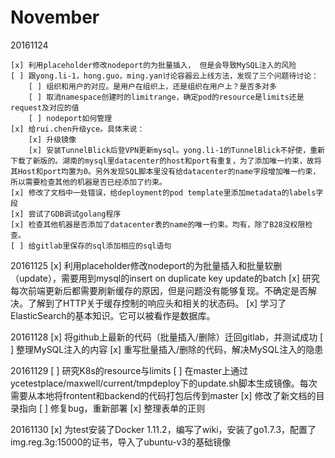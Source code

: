 November
=========
20161124

    [x] 利用placeholder修改nodeport的为批量插入， 但是会导致MySQL注入的风险
    [ ] 跟yong.li-1，hong.guo，ming.yan讨论容器云上线方法，发现了三个问题待讨论：
        [ ] 组织和用户的对应。是用户在组织上，还是组织在用户上？是否多对多
        [ ] 取消namespace创建时的limitrange，确定pod的resource是limits还是request及对应的值
        [ ] nodeport如何管理
    [x] 给rui.chen升级yce。具体来说：
        [x] 升级镜像
        [x] 安装TunnelBlick后登VPN更新mysql。yong.li-1的TunnelBlick不好使，重新下载了新版的。湖南的mysql里datacenter的host和port有重复，为了添加唯一约束，故将其Host和port均置为0。另外发现SQL脚本里没有给datacenter的name字段增加唯一约束，所以需要检查其他的机器是否已经添加了约束。
    [x] 修改了文档中一处错误，给deployment的pod template里添加metadata的labels字段 
    [x] 尝试了GDB调试golang程序
    [x] 检查其他机器是否添加了datacenter表的name的唯一约束。均有，除了B28没权限检查。
    [ ] 给gitlab里保存的sql添加相应的sql语句

20161125
    [x] 利用placeholder修改nodeport的为批量插入和批量软删（update），需要用到mysql的insert on duplicate key update的batch
    [x] 研究每次前端更新后都需要刷新缓存的原因，但是问题没有能够复现。不确定是否解决。了解到了HTTP关于缓存控制的响应头和相关的状态码。
    [x] 学习了ElasticSearch的基本知识。它可以被看作是数据库。

20161128
    [x] 将github上最新的代码（批量插入/删除）迁回gitlab，并测试成功
    [ ] 整理MySQL注入的内容
    [x] 重写批量插入/删除的代码，解决MySQL注入的隐患

20161129
    [ ] 研究K8s的resource与limits
    [ ] 在master上通过ycetestplace/maxwell/current/tmpdeploy下的update.sh脚本生成镜像。每次需要从本地将frontent和backend的代码打包后传到master
    [x] 修改了新文档的目录指向
    [ ] 修复bug，重新部署
    [x] 整理表单的正则

20161130
    [x] 为test安装了Docker 1.11.2，编写了wiki，安装了go1.7.3，配置了img.reg.3g:15000的证书，导入了ubuntu-v3的基础镜像
    
